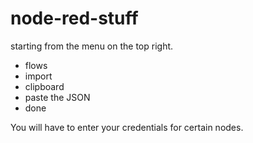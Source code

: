 # node-red-stuff

starting from the menu on the top right.
- flows
- import
- clipboard
- paste the JSON
- done

You will have to enter your credentials for certain nodes.
